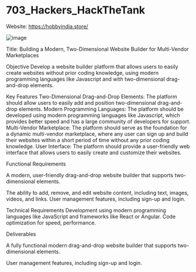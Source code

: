 # 703_Hackers_HackTheTank

Website: https://hobbyindia.store/

![image](https://user-images.githubusercontent.com/82694741/227706439-33470746-a70a-4d00-a52a-2276d9d1efd4.png)


Title: Building a Modern, 
Two-Dimensional Website Builder for Multi-Vendor Marketplaces

Objective
Develop a website builder platform that allows users to easily create websites
without prior coding knowledge, using modern programming languages like
Javascript and with two-dimensional drag-and-drop elements.

Key Features
Two-Dimensional Drag-and-Drop Elements: The platform should allow users
to easily add and position two-dimensional drag-and-drop elements.
Modern Programming Languages: The platform should be developed using
modern programming languages like Javascript, which provides better
speed and has a large community of developers for support.
Multi-Vendor Marketplace: The platform should serve as the foundation for
a dynamic multi-vendor marketplace, where any user can sign up and build
their websites within a short period of time without any prior coding
knowledge.
User Interface: The platform should provide a user-friendly web interface
that allows users to easily create and customize their websites.

Functional Requirements

A modern, user-friendly drag-and-drop website builder that supports two-
dimensional elements.

The ability to add, remove, and edit website content, including text, images,
videos, and links.
User management features, including sign-up and login.

Technical Requirements
Development using modern programming languages like JavaScript and
frameworks like React or Angular.
Code optimization for speed, performance.

Deliverables

A fully functional modern drag-and-drop website builder that supports two-
dimensional elements.

User management features, including sign-up and login.
